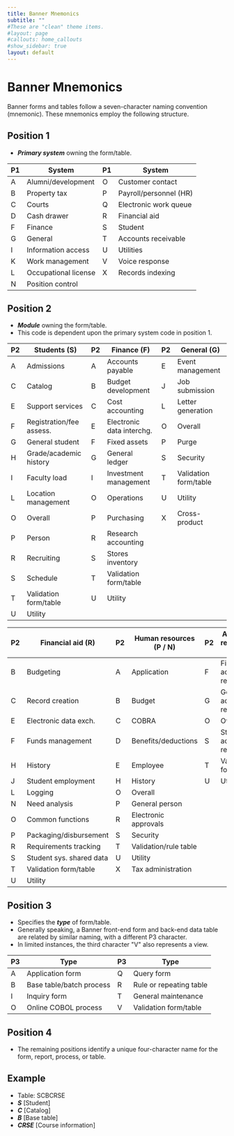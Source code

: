 ```yaml
---
title: Banner Mnemonics
subtitle: ""
#These are "clean" theme items.
#layout: page
#callouts: home_callouts
#show_sidebar: true
layout: default
---
```


# Banner Mnemonics

Banner forms and tables follow a seven-character naming convention (mnemonic).  These mnemonics employ the following structure.

## Position 1
- ***Primary system*** owning the form/table.

P1 | System                    | P1 | System                    
-- | ------------------------- | -- | ------------------------- 
A  | Alumni/development        | O  | Customer contact
B  | Property tax              | P  | Payroll/personnel (HR)
C  | Courts                    | Q  | Electronic work queue
D  | Cash drawer               | R  | Financial aid
F  | Finance                   | S  | Student
G  | General                   | T  | Accounts receivable
I  | Information access        | U  | Utilities
K  | Work management           | V  | Voice response
L  | Occupational license      | X  | Records indexing
N  | Position control
  
## Position 2
- ***Module*** owning the form/table.
- This code is dependent upon the primary system code in position 1.
  
P2 | Students (S)              | P2 | Finance (F)               | P2 | General (G)               
-- | ------------------------- | -- | ------------------------- | -- | ------------------------- 
A  | Admissions                | A  | Accounts payable          | E  | Event management          
C  | Catalog                   | B  | Budget development        | J  | Job submission            
E  | Support services          | C  | Cost accounting           | L  | Letter generation   
F  | Registration/fee assess.  | E  | Electronic data interchg. | O  | Overall                   
G  | General student           | F  | Fixed assets              | P  | Purge                     
H  | Grade/academic history    | G  | General ledger            | S  | Security                  
I  | Faculty load              | I  | Investment management     | T  | Validation form/table   
L  | Location management       | O  | Operations                | U  | Utility           
O  | Overall                   | P  | Purchasing                | X  | Cross-product   
P  | Person                    | R  | Research accounting
R  | Recruiting                | S  | Stores inventory
S  | Schedule                  | T  | Validation form/table
T  | Validation form/table     | U  | Utility
U  | Utility
      

P2 | Financial aid (R)         | P2 | Human resources (P / N)   | P2 | Accounts receivable (T)               
-- | ------------------------- | -- | ------------------------- | -- | ------------------------- 
B  | Budgeting                 | A  | Application               | F  | Finance accounts rec.
C  | Record creation           | B  | Budget                    | G  | General accounts rec.
E  | Electronic data exch.     | C  | COBRA                     | O  | Overall
F  | Funds management          | D  | Benefits/deductions       | S  | Students accounts rec.
H  | History                   | E  | Employee                  | T  | Validation form/table
J  | Student employment        | H  | History                   | U  | Utility
L  | Logging                   | O  | Overall                   |    |
N  | Need analysis             | P  | General person            |    | 
O  | Common functions          | R  | Electronic approvals      |    | 
P  | Packaging/disbursement    | S  | Security                  |    | 
R  | Requirements tracking     | T  | Validation/rule table     |    | 
S  | Student sys. shared data  | U  | Utility                   |    |
T  | Validation form/table     | X  | Tax administration        |    |
U  | Utility                   |    |                           |    |
  
## Position 3
- Specifies the ***type*** of form/table.
- Generally speaking, a Banner front-end form and back-end data table are related by similar naming, with a different P3 character.
- In limited instances, the third character "V" also represents a view.

P3 | Type                      | P3 | Type
-- | ------------------------- | -- | ------------------------- 
A  | Application form          | Q  | Query form
B  | Base table/batch process  | R  | Rule or repeating table
I  | Inquiry form              | T  | General maintenance
O  | Online COBOL process      | V  | Validation form/table

## Position 4
- The remaining positions identify a unique four-character name for the form, report, process, or table.

## Example
- Table: SCBCRSE
- ***S*** [Student]
- ***C*** [Catalog]
- ***B*** [Base table]
- ***CRSE*** [Course information]
  

      